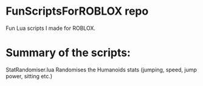 # FunScriptsForROBLOX repo
Fun Lua scripts I made for ROBLOX.

# Summary of the scripts:
StatRandomiser.lua
Randomises the Humanoids stats (jumping, speed, jump power, sitting etc.)
